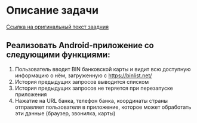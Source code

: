 # Описание задачи
[Ссылка на оригинальный текст заадния](https://drive.google.com/file/d/122MrDCIUBKL6DkZHnSjbYOYP_6_Oy84K/view)
## Реализовать Android-приложение со следующими функциями:
1. Пользователь вводит BIN банковской карты и видит всю доступную информацию о нём,
загруженную с https://binlist.net/
2. История предыдущих запросов выводится списком
3. История предыдущих запросов не теряется при перезапуске приложения
4. Нажатие на URL банка, телефон банка, координаты страны отправляет пользователя в
приложение, которое может обработать эти данные (браузер, звонилка, карты)
